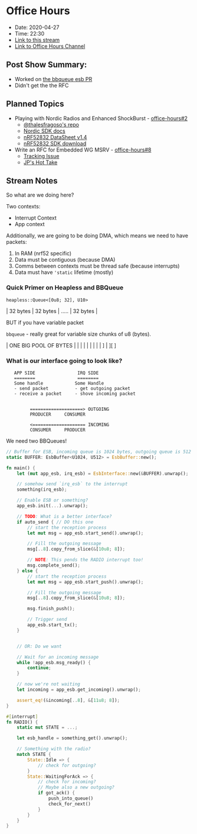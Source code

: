 # Office Hours

* Date: 2020-04-27
* Time: 22:30
* [Link to this stream](https://www.youtube.com/watch?v=YpScM_7ifC0)
* [Link to Office Hours Channel](https://www.youtube.com/channel/UCb48C4qqcXQpRugPbdwigZQ)

## Post Show Summary:

* Worked on [the bbqueue esb PR](https://github.com/thalesfragoso/esb/pull/1/files)
* Didn't get the the RFC

## Planned Topics

* Playing with Nordic Radios and Enhanced ShockBurst - [office-hours#2](https://github.com/jamesmunns/office-hours/issues/2)
    * [@thalesfragoso's repo](https://github.com/thalesfragoso/esb)
    * [Nordic SDK docs](https://infocenter.nordicsemi.com/topic/sdk_nrf5_v16.0.0/esb_users_guide.html)
    * [nRF52832 DataSheet v1.4](https://infocenter.nordicsemi.com/pdf/nRF52832_PS_v1.4.pdf)
    * [nRF52832 SDK download](https://www.nordicsemi.com/Products/Low-power-short-range-wireless/nRF52832/Download)
* Write an RFC for Embedded WG MSRV - [office-hours#8](https://github.com/jamesmunns/office-hours/issues/8)
    * [Tracking Issue](https://github.com/rust-embedded/wg/issues/427)
    * [JP's Hot Take](https://github.com/rust-embedded/wg/issues/427#issuecomment-617378501)

## Stream Notes

So what are we doing here?

Two contexts:

* Interrupt Context
* App context

Additionally, we are going to be doing DMA, which means we need to have packets:

1. In RAM (nrf52 specific)
2. Data must be contiguous (because DMA)
3. Comms between contexts must be thread safe (because interrupts)
4. Data must have `'static` lifetime (mostly)

### Quick Primer on Heapless and BBQueue

`heapless::Queue<[0u8; 32], U10>`

| 32 bytes | 32 bytes | ..... | 32 bytes |

BUT if you have variable packet

`bbqueue` - really great for variable size chunks of u8 (bytes).

|        ONE BIG POOL OF BYTES           |
|   |           |     |      |        |  |
|               ]
|      ][                                ]

### What is our interface going to look like?

```text
   APP SIDE                IRQ SIDE
   ========                ========
   Some handle            Some Handle
   - send packet          - get outgoing packet
   - receive a packet     - shove incoming packet


         ====================> OUTGOING
         PRODUCER     CONSUMER

         <==================== INCOMING
         CONSUMER     PRODUCER
```

We need two BBQueues!

```rust
// Buffer for ESB, incoming queue is 1024 bytes, outgoing queue is 512 bytes
static BUFFER: EsbBuffer<U1024, U512> = EsbBuffer::new();

fn main() {
    let (mut app_esb, irq_esb) = EsbInterface::new(&BUFFER).unwrap();

    // somehow send `irq_esb` to the interrupt
    something(irq_esb);

    // Enable ESB or something?
    app_esb.init(...).unwrap();

    // TODO: What is a better interface?
    if auto_send { // DO this one
        // start the reception process
        let mut msg = app_esb.start_send().unwrap();

        // Fill the outgoing message
        msg[..8].copy_from_slice(&[10u8; 8]);

        // NOTE: This pends the RADIO interrupt too!
        msg.complete_send();
    } else {
        // start the reception process
        let mut msg = app_esb.start_push().unwrap();

        // Fill the outgoing message
        msg[..8].copy_from_slice(&[10u8; 8]);

        msg.finish_push();

        // Trigger send
        app_esb.start_tx();
    }


    // OR: Do we want

    // Wait for an incoming message
    while !app_esb.msg_ready() {
        continue;
    }

    // now we're not waiting
    let incoming = app_esb.get_incoming().unwrap();

    assert_eq!(&incoming[..8], &[11u8; 8]);
}

#[interrupt]
fn RADIO() {
    static mut STATE = ...;

    let esb_handle = something_get().unwrap();

    // Something with the radio?
    match STATE {
        State::Idle => {
            // check for outgoing?
        }
        State::WaitingForAck => {
            // check for incoming?
            // Maybe also a new outgoing?
            if got_ack() {
                push_into_queue()
                check_for_next()
            }
        }
    }
}
```
